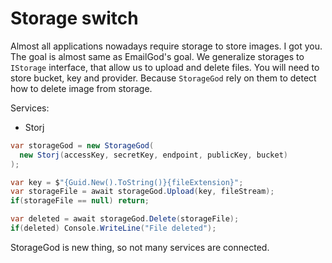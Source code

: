 # Storage switch

Almost all applications nowadays require storage to store images.
I got you. The goal is almost same as EmailGod's goal. We generalize storages to
`IStorage` interface, that allow us to upload and delete files. You will need to store
bucket, key and provider. Because `StorageGod` rely on them to detect how to delete image
from storage.

Services:

- Storj

```csharp
var storageGod = new StorageGod(
  new Storj(accessKey, secretKey, endpoint, publicKey, bucket)
);

var key = $"{Guid.New().ToString()}{fileExtension}";
var storageFile = await storageGod.Upload(key, fileStream);
if(storageFile == null) return;

var deleted = await storageGod.Delete(storageFile);
if(deleted) Console.WriteLine("File deleted");
```

StorageGod is new thing, so not many services are connected.
